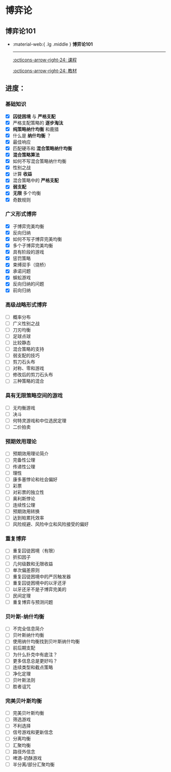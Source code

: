 # 博弈论

## 博弈论101

<div class="grid cards" markdown>

-   :material-web:{ .lg .middle } __博弈论101__
    
    ---
    
    [:octicons-arrow-right-24: <a href="https://gametheory101.com/courses/game-theory-101/" target="_blank"> 课程 </a>](#)

    [:octicons-arrow-right-24: <a href="https://notability.com/g/download/pdf/0T8S9Siq8CsAVHSKGyZKac/Game%20Theory%20101_%20The%20Complete%20Textbook%20(%20PDFDrive%20)%20(2).pdf" target="_blank"> 教材 </a>](#)

</div>

## 进度：

### 基础知识

- [x] **囚徒困境** 与 **严格支配**
- [x] 严格支配策略的 **逐步淘汰**
- [x] **纯策略纳什均衡** 和鹿猎
- [x] 什么是 **纳什均衡** ？
- [x] 最佳响应
- [x] 匹配硬币和 **混合策略纳什均衡** 
- [x] **混合策略算法**
- [x] 如何不写混合策略纳什均衡
- [x] 性别之战
- [x] 计算 **收益**
- [x] 混合策略中的 **严格支配**
- [x] **弱支配**
- [x] **无限** 多个均衡
- [x] 奇数规则
 
### 广义形式博弈

- [x] 子博弈完美均衡
- [x] 反向归纳
- [x] 如何不写子博弈完美均衡
- [x] 多个子博弈完美均衡
- [x] 具有阶段的游戏
- [x] 惩罚策略
- [x] 束缚双手（烧桥）
- [x] 承诺问题
- [x] 蜈蚣游戏
- [x] 反向归纳的问题
- [x] 前向归纳

### 高级战略形式博弈

- [ ] 概率分布
- [ ] 广义性别之战
- [ ] 刀刃均衡
- [ ] 足球点球
- [ ] 比较静态
- [ ] 混合策略的支持
- [ ] 弱支配的技巧
- [ ] 剪刀石头布
- [ ] 对称、零和游戏
- [ ] 修改后的剪刀石头布
- [ ] 三种策略的混合

### 具有无限策略空间的游戏

- [ ] 无均衡游戏
- [ ] 决斗
- [ ] 何特灵游戏和中位选民定理
- [ ] 二价拍卖

### 预期效用理论

- [ ] 预期效用理论简介
- [ ] 完备性公理
- [ ] 传递性公理
- [ ] 理性
- [ ] 康多塞悖论和社会偏好
- [ ] 彩票
- [ ] 对彩票的独立性
- [ ] 奥利斯悖论
- [ ] 连续性公理
- [ ] 预期效用转换
- [ ] 达到帕累托效率
- [ ] 风险规避、风险中立和风险接受的偏好

### 重复博弈

- [ ] 重复囚徒困境（有限）
- [ ] 折扣因子
- [ ] 几何级数和无限收益
- [ ] 单次偏差原则
- [ ] 重复囚徒困境中的严厉触发器
- [ ] 重复囚徒困境中的以牙还牙
- [ ] 以牙还牙不是子博弈完美的
- [ ] 民间定理
- [ ] 重复博弈与预测问题

### 贝叶斯-纳什均衡

- [ ] 不完全信息简介
- [ ] 贝叶斯纳什均衡
- [ ] 使用纳什均衡找到贝叶斯纳什均衡
- [ ] 前后期支配
- [ ] 为什么扑克中有底注？
- [ ] 更多信息总是更好吗？
- [ ] 连续类型和截点策略
- [ ] 净化定理
- [ ] 贝叶斯法则
- [ ] 胜者诅咒

### 完美贝叶斯均衡

- [ ] 完美贝叶斯均衡
- [ ] 筛选游戏
- [ ] 不利选择
- [ ] 信号游戏和更新信念
- [ ] 分离均衡
- [ ] 汇聚均衡
- [ ] 路径外信念
- [ ] 啤酒-奶酥游戏
- [ ] 半分离/部分汇聚均衡
